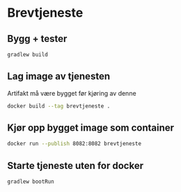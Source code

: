 # Brevtjeneste

## Bygg + tester
```Bash
gradlew build
```

## Lag image av tjenesten
Artifakt må være bygget før kjøring av denne
```Bash
docker build --tag brevtjeneste .
```

## Kjør opp bygget image som container
```Bash
docker run --publish 8082:8082 brevtjeneste
```

## Starte tjeneste uten for docker
```Bash
gradlew bootRun
```